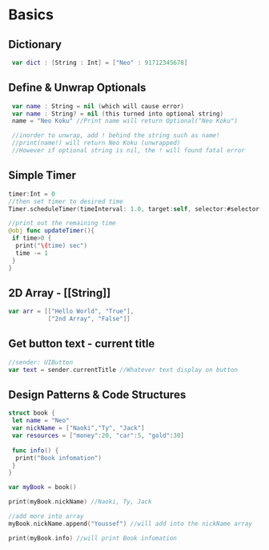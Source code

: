 # Basics


## Dictionary
```Swift
 var dict : [String : Int] = ["Neo" : 91712345678]
```

## Define & Unwrap Optionals
```Swift
 var name : String = nil (which will cause error)
 var name : String? = nil (this turned into optional string)
 name = "Neo Koku" //Print name will return Optional("Neo Koku")

 //inorder to unwrap, add ! behind the string such as name!
 //print(name!) will return Neo Koku (unwrapped)
 //However if optional string is nil, the ! will found fatal error
```

## Simple Timer 
```Swift
timer:Int = 0
//then set timer to desired time 
Timer.scheduleTimer(timeInterval: 1.0, target:self, selector:#selector(updateTimer), userInfo:nil, repeats:true)

//print out the remaining time
@obj func updateTimer(){
 if time>0 {
  print("\(time) sec")
  time -= 1
 }
}
```

## 2D Array - [[String]]
```Swift
var arr = [["Hello World", "True"], 
           ["2nd Array", "False"]]
```

## Get button text - current title
```Swift
//sender: UIButton
var text = sender.currentTitle //Whatever text display on button
```

## Design Patterns & Code Structures
```Swift
struct book {
 let name = "Neo"
 var nickName = ["Naoki","Ty", "Jack"]
 var resources = ["money":20, "car":5, "gold":30]
 
 func info() {
  print("Book infomation")
 }
}

var myBook = book()

print(myBook.nickName) //Naoki, Ty, Jack

//add more into array
myBook.nickName.append("Youssef") //will add into the nickName array

print(myBook.info) //will print Book infomation
```


